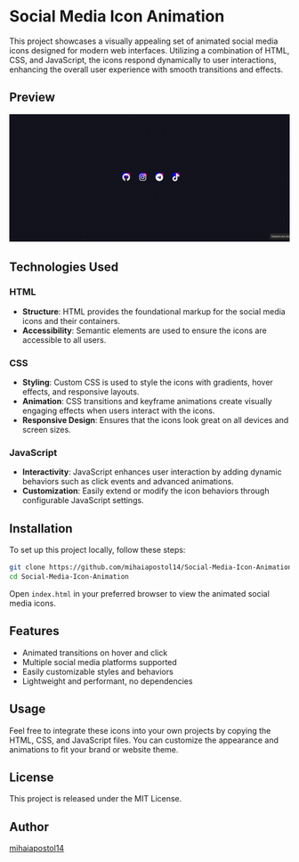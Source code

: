 # Social Media Icon Animation

This project showcases a visually appealing set of animated social media icons designed for modern web interfaces. Utilizing a combination of HTML, CSS, and JavaScript, the icons respond dynamically to user interactions, enhancing the overall user experience with smooth transitions and effects.

## Preview
![Social Media Icon Animation Preview](https://github.com/mihaiapostol14/Social-Media-Icon-Animation/blob/098c0fce45faf20926decd8dfd1e132d51b1d02d/assets/preview.gif)

## Technologies Used

### HTML
- **Structure**: HTML provides the foundational markup for the social media icons and their containers.
- **Accessibility**: Semantic elements are used to ensure the icons are accessible to all users.

### CSS
- **Styling**: Custom CSS is used to style the icons with gradients, hover effects, and responsive layouts.
- **Animation**: CSS transitions and keyframe animations create visually engaging effects when users interact with the icons.
- **Responsive Design**: Ensures that the icons look great on all devices and screen sizes.

### JavaScript
- **Interactivity**: JavaScript enhances user interaction by adding dynamic behaviors such as click events and advanced animations.
- **Customization**: Easily extend or modify the icon behaviors through configurable JavaScript settings.

## Installation

To set up this project locally, follow these steps:

```bash
git clone https://github.com/mihaiapostol14/Social-Media-Icon-Animation.git
cd Social-Media-Icon-Animation
```

Open `index.html` in your preferred browser to view the animated social media icons.

## Features

- Animated transitions on hover and click
- Multiple social media platforms supported
- Easily customizable styles and behaviors
- Lightweight and performant, no dependencies

## Usage

Feel free to integrate these icons into your own projects by copying the HTML, CSS, and JavaScript files. You can customize the appearance and animations to fit your brand or website theme.

## License

This project is released under the MIT License.

## Author

[mihaiapostol14](https://github.com/mihaiapostol14)